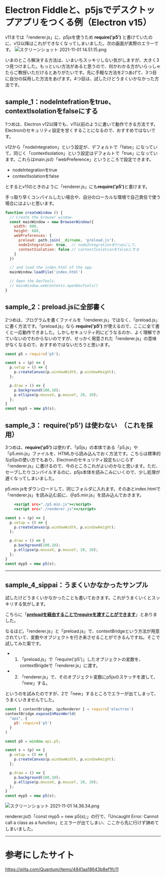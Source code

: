 # Electron Fiddleと、p5jsでデスクトップアプリをつくる例（Electron v15）

v11までは「renderer.js」に、p5jsを使うため <strong>require('p5')</strong> と書けていたのに、v12以降はこれができなくなってしまいました。次の画面が実際のエラーです。
![スクリーンショット 2021-11-01 14.51.15.png](https://qiita-image-store.s3.ap-northeast-1.amazonaws.com/0/668579/e4abe53d-7864-6e1c-c0ca-6b66917a9c49.png)

いまのところ解決する方法は、いまいちスッキリしない気がしますが、大きく3つ見つけました。もっといい方法があると思うので、何かわかる方がいらっしゃたらご教授いただけるとありがたいです。先に手軽な方法を2つあげて、3つ目に自分の採用した方法をあげます。4つ目は、試したけどうまくいかなかった方法です。


## sample_1：nodeIntefrationをtrue、contextIsolationをfalseにする
1つめは、Electron v12以降でも、v11以前のように書いて動作できる方法です。Electronのセキュリティ設定を甘くすることになるので、おすすめではないです。

v12から「nodeIntegration」という設定が、デフォルトで「false」になっていて、同じく「contextIsolation」という設定はデフォルトで「true」になっています。これらはmain.jsの「webPreference」というところで設定できます。

- nodeIntegrationをtrue
- contextIsolationをfalse

とするとv11のときのように「renderer.js」にも<strong>require('p5')</strong>と書けます。

手っ取り早くコンパイルしたい場合や、自分のローカルな環境で自己責任で使う場合にはよいと思います。

~~~main.js
function createWindow () {
  // Create the browser window.
  const mainWindow = new BrowserWindow({
    width: 800,
    height: 600,
    webPreferences: {
      preload: path.join(__dirname, 'preload.js'),
      nodeIntegration: true,  // nodeIntegrationをtrueにして、
      contextIsolation: false // contextIsolationをfalseにする
    }
  })

  // and load the index.html of the app.
  mainWindow.loadFile('index.html')

  // Open the DevTools.
  // mainWindow.webContents.openDevTools()
}
~~~

## sample_2：preload.jsに全部書く
2つめは、プログラムを書くファイルを「renderer.js」ではなく、「preload.js」に書く方法です。「preload.js」なら <strong>require('p5')</strong>  が使えるので、ここに全て書くと一応動作できました。しかしセキュリティ的にどうなるのか、よく理解できていないのでわからないのですが、せっかく用意された「renderer.js」の意味がなくなるので、おすすめではないだろうと思います。

~~~preload.js
const p5 = require('p5');

const s = (p) => {
  p.setup = () => {
    p.createCanvas(p.windowWidth, p.windowHeight);
  };

  p.draw = () => {
    p.background(100,10);
    p.ellipse(p.mouseX, p.mouseY, 20, 20);
  };
}
const myp5 = new p5(s);
~~~


## sample_3： require('p5') は使わない　（これを採用）
3つめは、<strong>require('p5')</strong> は使わず、「p5js」の本体である「p5.js」や「p5.min.js」ファイルを、HTMLから読み込んでおく方法です。こちらは標準的なp5jsの使い方でもあり、Electronのセキュリティ設定もいじらず「renderer.js」に書けるので、今のところこれがよいのかなと思います。ただ、セーブしたりコンパイルするのに、p5js本体を読みこみにいくので、少し処理が遅くなってしまいました。

p5.min.jsをダウンロードして、同じフォルダに入れます。そのあとindex.htmlで「renderer.js」を読み込む前に、＠p5.min.js」を読み込んでおきます。

~~~index.html
    <script src="./p5.min.js"></script>
    <script src="./renderer.js"></script>
~~~

~~~renderer.js
const s = (p) => {
  p.setup = () => {
    p.createCanvas(p.windowWidth, p.windowHeight);
  };

  p.draw = () => {
    p.background(100,10);
    p.ellipse(p.mouseX, p.mouseY, 20, 20);
  };
}
const myp5 = new p5(s);
~~~

---

## sample_4_sippai：うまくいかなかったサンプル

試したけどうまくいかなかったことも書いておきます。これがうまくいくとスッキリする気がします。

こちらに「<strong><a href="https://qiita.com/Quantum/items/4841aa18643b8ef1fc11#preload%E3%82%92%E7%B5%8C%E7%94%B1%E3%81%99%E3%82%8B%E3%81%93%E3%81%A8%E3%81%A7require%E3%82%92%E6%B8%A1%E3%81%99%E3%81%93%E3%81%A8%E3%81%8C%E3%81%A7%E3%81%8D%E3%81%BE%E3%81%99">preloadを経由することでrequireを渡すことができます</a></strong>」とありました。

なるほど。「renderer.js」と「preload.js」で、contextBridgeという方法が用意されていて、変数やオブジェクトを行き来させることができるんですね。そこで試してみた案です。

- 1. 「preload.js」で「require('p5')」したオブジェクトの変数を、contextBrigdeで「renderer.js」に渡す。
- 2. 「renderer.js」で、そのオブジェクト変数にp5jsのスケッチを渡して、「new」する。

というのを試みたのですが、2で「new」するところでエラーが出てしまって、うまくいきませんでした。

~~~preload.js
const { contextBridge, ipcRenderer } = require('electron')
contextBridge.exposeInMainWorld(
  "api", {
    p5: require('p5')
  }
)
~~~

~~~renderer.js
const p5 = window.api.p5;

const s = (p) => {
  p.setup = () => {
    p.createCanvas(p.windowWidth, p.windowHeight);
  };

  p.draw = () => {
    p.background(100,10);
    p.ellipse(p.mouseX, p.mouseY, 20, 20);
  };
}
const myp5 = new p5(s);
~~~

![スクリーンショット 2021-11-01 14.36.34.png](https://qiita-image-store.s3.ap-northeast-1.amazonaws.com/0/668579/48a3279d-6c4c-552f-430a-209704dcb5a7.png)

renderer.jsの「const myp5 = new p5(s);」の行で、「Uncaught Error: Cannot call a class as a function」とエラーが出てしまい、ここから先に行けず諦めてしまいました。

---

# 参考にしたサイト

https://qiita.com/Quantum/items/4841aa18643b8ef1fc11


